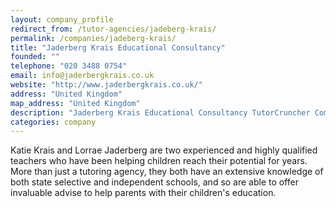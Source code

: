 ```yaml
---
layout: company_profile
redirect_from: /tutor-agencies/jadeberg-krais/
permalink: /companies/jadeberg-krais/
title: "Jaderberg Krais Educational Consultancy"
founded: ""
telephone: "020 3488 0754"
email: info@jaderbergkrais.co.uk
website: "http://www.jaderbergkrais.co.uk/"
address: "United Kingdom"
map_address: "United Kingdom"
description: "Jaderberg Krais Educational Consultancy TutorCruncher Company Profile"
categories: company
---
```

Katie Krais and Lorrae Jaderberg are two experienced and highly qualified teachers who have been helping children reach their potential for years. More than just a tutoring agency, they both have an extensive knowledge of both state selective and independent schools, and so are able to offer invaluable advise to help parents with their children's education.
